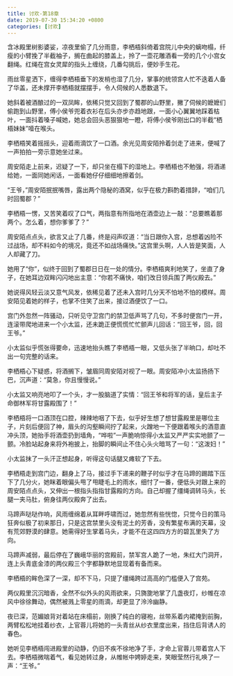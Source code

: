 ```yaml
---
title: 讨欢-第18章
date: 2019-07-30 15:34:20 +0800
categories: [讨欢]
---
```


含冰殿里树影婆娑，凉夜里偷了几分雨意，李栖梧斜倚着宫院儿中央的螭吻榻，纤瘦的小臂挽了半截袖子，搁在曲起的膝盖上，拎了一壶花雕酒看一旁的几个小宫女翻绳。红绳在宫女灵犀的指头上缠绕，几番勾挑后，便妙手生花。

雨丝零星洒下，缠得李栖梧垂下的发梢也湿了几分，掌事的统领宫人忙不迭着人备了华盖，还未撑开李栖梧就摆摆手，令人伺候的人悉数退下。

她斜着被酒酿过的一双凤眸，依稀只觉又回到了蜀郡的山野里，撇了伺候的嬷嬷们偷跑到山野里，傅小侯爷兜着衣衫在后头亦步亦趋地跟，一面小心翼翼地踩着枯叶，一面抖着嗓子喊她，她总会回头恶狠狠地一瞪，将傅小侯爷刚出口的半截“栖梧妹妹”噎在喉头。

李栖梧笑着摇摇头，迎着雨滴饮了一口酒。余光见周安陌拎着剑走了进来，便喊了一声拍拍一旁示意她坐过来。

周安陌走上前来，迟疑了一下，却只坐在榻下的湿地上。李栖梧也不勉强，将酒递给她，一面同她闲话，一面看她仔仔细细地擦着剑。

“王爷，”周安陌抿抿嘴唇，露出两个隐秘的酒窝，似乎在极力斟酌着措辞，“咱们几时回蜀郡？”

李栖梧一愣，又苦笑着叹了口气，两指意有所指地在酒壶边上一敲：“总要瞧着那两个。怎么着，想你爹爹了？”

周安陌点点头，欲言又止了几番，终是闷声叹道：“当日跟你入宫，总想着凶险不过战场，却不料如今的境况，竟还不如战场痛快。”这宫里头啊，人人皆是笑面，人人却藏了刀。

她用了“你”，似终于回到了蜀郡日日在一处的情分。李栖梧爽利地笑了，坐直了身子，在她耳边双眸闪闪地出主意：“你若不痛快，咱们改日领兵围了两仪殿去。”

她说得风轻云淡又意气风发，依稀见着了还未入宫时几分天不怕地不怕的模样。周安陌见着她的样子，也掌不住笑了出来，接过酒便饮了一口。

宫门外忽然一阵骚动，只听见守卫宫门的禁卫低声骂了几句，不多时便宫门一开，连滚带爬地进来一个小太监，还未跪正便慌慌忙忙颤声儿回话：“回王爷，回，回王爷。”

小太监似乎慌张得要命，迅速地抬头瞧了李栖梧一眼，又低头张了半晌口，却吐不出一句完整的话来。

李栖梧心下疑惑，将酒搁下，皱眉同周安陌对视了一眼。周安陌冲小太监扬扬下巴，沉声道：“莫急，你且慢慢说。”

小太监又响亮地叩了一个头，才一股脑道了实情：“回王爷和将军的话，皇后主子命御林军将甘露殿围了！”

李栖梧将一口酒顶在口腔，辣辣地咽了下去，似乎好生想了想甘露殿里是哪位主子，片刻后便回了神，眉头的沟壑瞬间拧了起来，火蹭地一下便跟着喉头的酒意直冲头顶，她抬手将酒壶扔到墙角，“哗啦”一声脆响惊得小太监又严严实实地颤了一颤。冷脸站起身来将外袍披上，抬脚的瞬间止不住心头火暗骂了一句：“这泼妇！”

小太监抹了一头汗正想起身，听得这句话腿又瘫软了下去。

李栖梧走到宫门边，翻身上了马，接过手下递来的鞭子时似乎才在马蹄的踢踏下压下了几分火，她眯着眼偏头甩了甩睫毛上的雨水，细忖了一番，便低头对跟上来的周安陌点点头，又伸出一根指头指指甘露殿的方向。自己却握了缰绳调转马头，长腿一夹马肚，俯身往两仪殿奔了出去。

马蹄声哒哒作响，风雨缠绵着从耳畔呼啸而过，她忽然有些恍惚，只觉今日的策马狂奔似极了初来那日，只是这宫禁里头没有泥土的芳香，没有繁星布满的天幕，没有荒郊野漠的肆意。她需得好生掌着马头，才能不在这四四方方的碧瓦里失了方向。

马蹄声减弱，最后停在了巍峨华丽的宫殿前，禁军宫人跪了一地，朱红大门洞开，连上头青底金漆的两仪殿三个字都静默地显现着有备而来。

李栖梧的眸色深了一深，却不下马，只提了缰绳跨过高高的门槛便入了宫苑。

两仪殿里沉沉暗香，全然不似外头的风雨欲来，只旖旎地掌了几盏夜灯，纱帷在凉风中徐徐舞动，偶然被溅上零星的雨滴，却更显了泠泠幽静。

夜已深，范媚娘背对着站在床榻前，刚换了纯白的寝袍，丝带系着内裙掩到前胸，两臂松松地挂着纱衣，上官蓉儿将她的一头青丝从纱衣里度出来，挡住后背诱人的春色。

她听见李栖梧闯进殿里的动静，仍旧不疾不徐地净了手，才命上官蓉儿带着宫人下去。李栖梧微喘着气，看见她转过身，从帷帐中娉婷走来，笑眼莹然行礼唤了一声：“王爷。”

